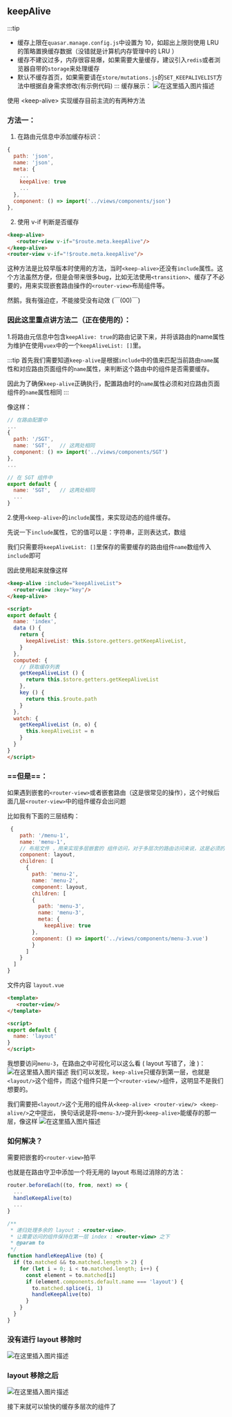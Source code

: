 ## keepAlive
:::tip
- 缓存上限在```quasar.manage.config.js```中设置为 10，如超出上限则使用 LRU 的策略置换缓存数据（没错就是计算机内存管理中的 LRU ）
- 缓存不建议过多，内存很容易爆，如果需要大量缓存，建议引入```redis```或者浏览器自带的```storage```来处理缓存
- 默认不缓存首页，如果需要请在```store/mutations.js```的```SET_KEEPALIVELIST```方法中根据自身需求修改(有示例代码)
:::
缓存展示：
![在这里插入图片描述](https://img-blog.csdnimg.cn/20201111011711627.gif#pic_center)

使用 &lt;keep-alive> 实现缓存目前主流的有两种方法
### 方法一：
1. 在路由元信息中添加缓存标识：
```js
{
  path: 'json',
  name: 'json',
  meta: {
    ...
    keepAlive: true
    ...
  },
  component: () => import('../views/components/json')
},
```
2. 使用 v-if 判断是否缓存
```html
<keep-alive>
   <router-view v-if="$route.meta.keepAlive"/>
</keep-alive>
<router-view v-if="!$route.meta.keepAlive"/>
```
这种方法是比较早版本时使用的方法，当时```<keep-alive>```还没有```include```属性。这个方法虽然方便，但是会带来很多bug，比如无法使用```<transition>```、缓存了不必要的，用来实现嵌套路由操作的```<router-view>```布局组件等。

然鹅，我有强迫症，不能接受没有动效 (￣(00)￣)　

### 因此这里重点讲方法二（正在使用的）：
1.将路由元信息中包含```keepAlive: true```的路由记录下来，并将该路由的name属性为维护在使用```vuex```中的一个```keepAliveList: []```里。

:::tip
首先我们需要知道```keep-alive```是根据``include``中的值来匹配当前路由```name```属性和对应路由页面组件的```name```属性，来判断这个路由中的组件是否需要缓存。

因此为了确保```keep-alive```正确执行，配置路由时的```name```属性必须和对应路由页面组件的```name```属性相同
:::

像这样：
```js
// 在路由配置中
...
{
  path: '/SGT',
  name: 'SGT',   // 这两处相同
  component: () => import('../views/components/SGT')
},
...

// 在 SGT 组件中
export default {
  name: 'SGT',   // 这两处相同
  ...
}
```


2.使用```<keep-alive>```的```include```属性，来实现动态的组件缓存。

先说一下``include``属性，它的值可以是：字符串，正则表达式，数组

我们只需要将```keepAliveList: []```里保存的需要缓存的路由组件```name```数组传入```include```即可

因此使用起来就像这样
```html
<keep-alive :include="keepAliveList">
  <router-view :key="key"/>
</keep-alive>

<script>
export default {
  name: 'index',
  data () {
    return {
      keepAliveList: this.$store.getters.getKeepAliveList,
    }
  },
  computed: {
    // 获取缓存列表
    getKeepAliveList () {
      return this.$store.getters.getKeepAliveList
    },
    key () {
      return this.$route.path
    }
  },
  watch: {
    getKeepAliveList (n, o) {
      this.keepAliveList = n
    }
  }
}
</script>
```

### ==但是==：
如果遇到嵌套的```<router-view>```或者嵌套路由（这是很常见的操作），这个时候后面几层```<router-view>```中的组件缓存会出问题

比如我有下面的三层结构：
```js
 {
    path: '/menu-1',
    name: 'menu-1',
    // 布局文件 ，用来实现多层嵌套的 组件访问，对于多层次的路由访问来说，这是必须的
    component: layout,
    children: [
      {
        path: 'menu-2',
        name: 'menu-2',
        component: layout,
        children: [
        {
          path: 'menu-3',
          name: 'menu-3',
          meta: {
            keepAlive: true
        },
        component: () => import('../views/components/menu-3.vue')
        }
      ]
    }
  ]
}
```
文件内容 ```layout.vue```
```html
<template>
   <router-view/>
</template>

<script>
export default {
  name: 'layout'
}
</script>
```
我想要访问```menu-3```，在路由之中可视化可以这么看 ( layout 写错了，淦 )：
![在这里插入图片描述](https://img-blog.csdnimg.cn/20201109150551344.png?x-oss-process=image/watermark,type_ZmFuZ3poZW5naGVpdGk,shadow_10,text_aHR0cHM6Ly9ibG9nLmNzZG4ubmV0L3FxXzQxOTEyMzk4,size_16,color_FFFFFF,t_70#pic_center)
我们可以发现，```keep-alive```只缓存到第一层，也就是```<layout/>```这个组件，而这个组件只是一个```<router-view/>```组件，这明显不是我们想要的。

我们需要把```<layout/>```这个无用的组件从```<keep-alive> <router-view/> <keep-alive/>```之中提出，
换句话说是将```<menu-3/>```提升到```<keep-alive>```能缓存的那一层，像这样
![在这里插入图片描述](https://img-blog.csdnimg.cn/20201109151428816.png?x-oss-process=image/watermark,type_ZmFuZ3poZW5naGVpdGk,shadow_10,text_aHR0cHM6Ly9ibG9nLmNzZG4ubmV0L3FxXzQxOTEyMzk4,size_16,color_FFFFFF,t_70#pic_center)

### 如何解决？
需要把嵌套的```<router-view>```拍平

也就是在路由守卫中添加一个将无用的 layout 布局过消除的方法：
```js
router.beforeEach((to, from, next) => {
  ...
  handleKeepAlive(to)
  ...
}

/**
 * 递归处理多余的 layout : <router-view>，
 * 让需要访问的组件保持在第一层 index : <router-view> 之下
 * @param to
 */
function handleKeepAlive (to) {
  if (to.matched && to.matched.length > 2) {
    for (let i = 0; i < to.matched.length; i++) {
      const element = to.matched[i]
      if (element.components.default.name === 'layout') {
        to.matched.splice(i, 1)
        handleKeepAlive(to)
      }
    }
  }
}
```
### 没有进行 layout 移除时
![在这里插入图片描述](https://img-blog.csdnimg.cn/20201117142004976.png?x-oss-process=image/watermark,type_ZmFuZ3poZW5naGVpdGk,shadow_10,text_aHR0cHM6Ly9ibG9nLmNzZG4ubmV0L3FxXzQxOTEyMzk4,size_16,color_FFFFFF,t_70#pic_center)

### layout 移除之后
![在这里插入图片描述](https://img-blog.csdnimg.cn/20201117142124868.png?x-oss-process=image/watermark,type_ZmFuZ3poZW5naGVpdGk,shadow_10,text_aHR0cHM6Ly9ibG9nLmNzZG4ubmV0L3FxXzQxOTEyMzk4,size_16,color_FFFFFF,t_70#pic_center)

接下来就可以愉快的缓存多层次的组件了
